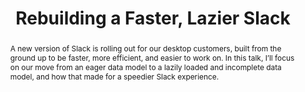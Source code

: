 ---
title: "Rebuilding a Faster, Lazier Slack"
speaker: Samantha Siow
tags: ["Talk", "CascadiaJS 2019", "Samantha Siow"]
slides:  https://speakerdeck.com/samanthasiow/rebuilding-a-faster-lazier-slack
abstract: "A new version of Slack is rolling out for our desktop customers, built from the ground up to be faster, more efficient, and easier to work on. In this talk, I’ll focus on our move from an eager data model to a lazily loaded and incomplete data model, and how that made for a speedier Slack experience."
ytID: dHRwmvWnblE
layout: talk
---